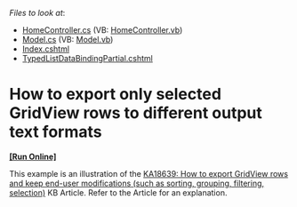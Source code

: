 <!-- default file list -->
*Files to look at*:

* [HomeController.cs](./CS/Controllers/HomeController.cs) (VB: [HomeController.vb](./VB/Controllers/HomeController.vb))
* [Model.cs](./CS/Models/Model.cs) (VB: [Model.vb](./VB/Models/Model.vb))
* [Index.cshtml](./CS/Views/Home/Index.cshtml)
* [TypedListDataBindingPartial.cshtml](./CS/Views/Home/TypedListDataBindingPartial.cshtml)
<!-- default file list end -->
# How to export only selected GridView rows to different output text formats
<!-- run online -->
**[[Run Online]](https://codecentral.devexpress.com/e4352)**
<!-- run online end -->


<p>This example is an illustration of the <a href="https://www.devexpress.com/Support/Center/p/KA18639">KA18639: How to export GridView rows and keep end-user modifications (such as sorting, grouping, filtering, selection)</a> KB Article. Refer to the Article for an explanation.</p>

<br/>


